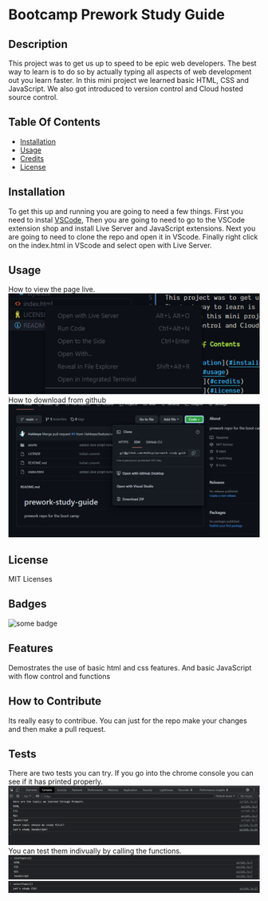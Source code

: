 # Bootcamp Prework Study Guide

## Description

This project was to get us up to speed to be epic web developers.
The best way to learn is to do so by actually typing all aspects of web development out you learn faster. In this mini project we learned basic HTML, CSS and JavaScript. We also got introduced to version control and Cloud hosted source control.

## Table Of Contents

- [Installation](#installation)
- [Usage](#usage)
- [Credits](#credits)
- [License](#license)

## Installation

To get this up and running you are going to need a few things. First you need to instal [VSCode](https://code.visualstudio.com/), Then you are going to need to go to the VSCode extension shop and install Live Server and JavaScript extensions. Next you are going to need to clone the repo and open it in VScode. Finally right click on the index.html in VScode and select open with Live Server.

## Usage
How to view the page live.
![live view instruction](assets/live.png)
How to download from github
![show how to download via github](assets/download.png)

## License

MIT Licenses

## Badges
![some badge](https://img.shields.io/github/license/Hahkeye/prework-study-guide)
## Features

Demostrates the use of basic html and css features. And basic JavaScript with flow control and functions

## How to Contribute

Its really easy to contribue. You can just for the repo make your changes and then make a pull request.

## Tests

There are two tests you can try.
If you go into the chrome console you can see if it has printed properly.
![picture of console ouput.](assets/debug1.png)
You can test them indivually by calling the functions.
![picture of function one and its output](assets/debug2.png)
![pictures of function two and its output](assets/debug3.png)